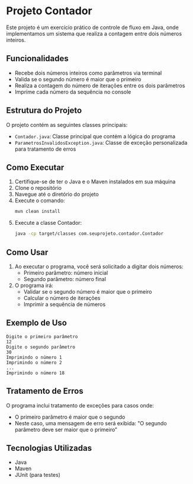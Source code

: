 # Projeto Contador

Este projeto é um exercício prático de controle de fluxo em Java, onde implementamos um sistema que realiza a contagem entre dois números inteiros.

## Funcionalidades

- Recebe dois números inteiros como parâmetros via terminal
- Valida se o segundo número é maior que o primeiro
- Realiza a contagem do número de iterações entre os dois parâmetros
- Imprime cada número da sequência no console

## Estrutura do Projeto

O projeto contém as seguintes classes principais:

- `Contador.java`: Classe principal que contém a lógica do programa
- `ParametrosInvalidosException.java`: Classe de exceção personalizada para tratamento de erros

## Como Executar

1. Certifique-se de ter o Java e o Maven instalados em sua máquina
2. Clone o repositório
3. Navegue até o diretório do projeto
4. Execute o comando:
   ```bash
   mvn clean install
   ```
5. Execute a classe Contador:
   ```bash
   java -cp target/classes com.seuprojeto.contador.Contador
   ```

## Como Usar

1. Ao executar o programa, você será solicitado a digitar dois números:
   - Primeiro parâmetro: número inicial
   - Segundo parâmetro: número final
2. O programa irá:
   - Validar se o segundo número é maior que o primeiro
   - Calcular o número de iterações
   - Imprimir a sequência de números

## Exemplo de Uso

```
Digite o primeiro parâmetro
12
Digite o segundo parâmetro
30
Imprimindo o número 1
Imprimindo o número 2
...
Imprimindo o número 18
```

## Tratamento de Erros

O programa inclui tratamento de exceções para casos onde:
- O primeiro parâmetro é maior que o segundo
- Neste caso, uma mensagem de erro será exibida: "O segundo parâmetro deve ser maior que o primeiro"

## Tecnologias Utilizadas

- Java
- Maven
- JUnit (para testes)
